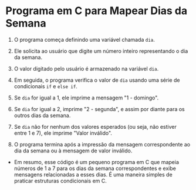 # Programa em C para Mapear Dias da Semana

1. O programa começa definindo uma variável chamada `dia`.

2. Ele solicita ao usuário que digite um número inteiro representando o dia da semana.

3. O valor digitado pelo usuário é armazenado na variável `dia`.
 
4. Em seguida, o programa verifica o valor de `dia` usando uma série de condicionais `if` e `else if`.

5. Se `dia` for igual a 1, ele imprime a mensagem "1 - domingo".
 
6. Se `dia` for igual a 2, imprime "2 - segunda", e assim por diante para os outros dias da semana.
 
7. Se `dia` não for nenhum dos valores esperados (ou seja, não estiver entre 1 e 7), ele imprime "Valor inválido".

8. O programa termina após a impressão da mensagem correspondente ao dia da semana ou à mensagem de valor inválido.

- Em resumo, esse código é um pequeno programa em C que mapeia números de 1 a 7 para os dias da semana correspondentes e exibe mensagens relacionadas a esses dias. É uma maneira simples de praticar estruturas condicionais em C.
